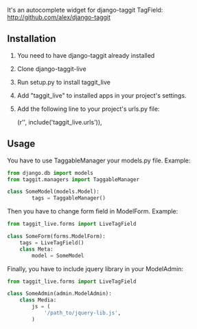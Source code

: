 It's an autocomplete widget for django-taggit TagField:
http://github.com/alex/django-taggit

## Installation

   1. You need to have django-taggit already installed
   2. Clone django-taggit-live
   3. Run setup.py to install taggit_live
   4. Add "taggit_live" to installed apps in your project's settings.
   5. Add the following line to your project's urls.py file:

      (r'', include('taggit_live.urls')),

## Usage


You have to use TaggableManager your models.py file. Example:

``` py
from django.db import models
from taggit.managers import TaggableManager

class SomeModel(models.Model):
        tags = TaggableManager()
```
Then you have to change form field in ModelForm. Example:
``` py
from taggit_live.forms import LiveTagField

class SomeForm(forms.ModelForm):
    tags = LiveTagField()
    class Meta:
        model = SomeModel
```
Finally, you have to include jquery library in your ModelAdmin:
``` py
from taggit_live.forms import LiveTagField

class SomeAdmin(admin.ModelAdmin):
    class Media:
        js = (
            '/path_to/jquery-lib.js',
        )
```
